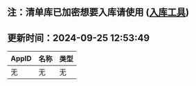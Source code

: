 ## 注：清单库已加密想要入库请使用 ([入库工具](https://github.com/BlankTMing/ManifestAutoUpdate/releases))

## 更新时间：2024-09-25 12:53:49
| AppID | 名称 | 类型  |
| :-------------------- | :----------------------------- | :----------- |
| 无 | 无 | 无 |
